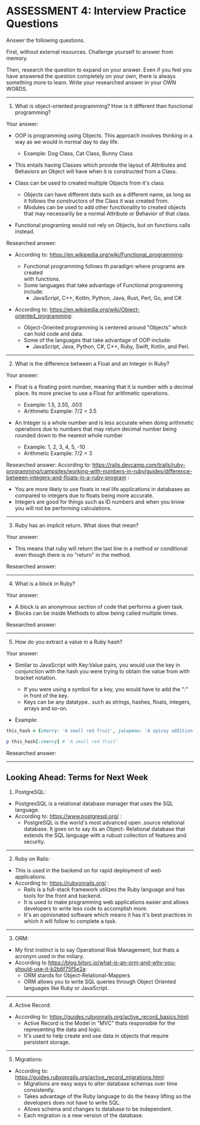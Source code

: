 # ASSESSMENT 4: Interview Practice Questions

Answer the following questions.

First, without external resources. Challenge yourself to answer from memory.

Then, research the question to expand on your answer. Even if you feel you have 
answered the question completely on your own, there is always something more to 
learn. Write your researched answer in your OWN WORDS.

---
<!-- ----------------------------------------------------------------------- -->
1. What is object-oriented programming? How is it different than functional 
programming?

Your answer:
* OOP is programming using Objects. This approach involves thinking in a way as 
we would in normal day to day life.
  * Example: Dog Class, Cat Class, Bunny Class 
* This entails having Classes which provide the layout of Attributes and 
Behaviors an Object will have when it is constructed from a Class.
* Class can be used to created multiple Objects from it's class
  * Objects can have different data such as a different name, as long as it
  follows the constructors of the Class it was created from. 
  * Modules can be used to add other functionality to created objects that may 
  necessarily be a normal Attribute or Behavior of that class.

* Functional programing would not rely on Objects, but on functions calls 
instead.

Researched answer:
* According to: https://en.wikipedia.org/wiki/Functional_programming:
  * Functional programming follows th paradigm where programs are created     
  with functions. 
  * Some languages that take advantage of Functional programming include:
    * JavaScript, C++, Kotlin, Python, Java, Rust, Perl, Go, and C#. 

* According to: https://en.wikipedia.org/wiki/Object-oriented_programming:
  * Object-Oriented programming is centered around "Objects" which can hold code
  and data.
  * Some of the languages that take advantage of OOP include:
    * JavaScript, Java, Python, C#, C++, Ruby, Swift, Kotlin, and Perl.


---
<!-- ----------------------------------------------------------------------- -->
2. What is the difference between a Float and an Integer in Ruby?

Your answer:
* Float is a floating point number, meaning that it is number with a decimal 
place. Its more precise to use a Float for arithmetic operations.
  * Example: 1.5, 3.55, .003
  * Arithmetic Example: 7/2 = 3.5

* An Integer is a whole number and is less accurate when doing arithmetic 
operations due to numbers that may return decimal number being rounded down to 
the nearest whole number
  * Example: 1, 2, 3, 4, 5, -10
  * Arithmetic Example: 7/2 = 3 

Researched answer:
According to: https://rails.devcamp.com/trails/ruby-programming/campsites/working-with-numbers-in-ruby/guides/difference-between-integers-and-floats-in-a-ruby-program :
* You are more likely to use floats in real life applications in databases as 
compared to integers due to floats being more accurate.
* Integers are good for things such as ID numbers and when you know you will not
be performing calculations. 
---
<!-- ----------------------------------------------------------------------- -->
3. Ruby has an implicit return. What does that mean?

Your answer:
* This means that ruby will return the last line in a method or conditional even 
though there is no "return" in the method.

Researched answer:

---
<!-- ----------------------------------------------------------------------- -->
4. What is a block in Ruby?

Your answer:
* A block is an anonymous section of code that performs a given task.
* Blocks can be inside Methods to allow being called multiple times.

Researched answer:

---
<!-- ----------------------------------------------------------------------- -->
5. How do you extract a value in a Ruby hash?

Your answer:
* Similar to JavaScript with Key:Value pairs, you would use the key in 
conjunction with the hash you were trying to obtain the value from with 
bracket
notation.
  * If you were using a symbol for a key, you would have to add the ":" in front 
of the key. 
  * Keys can be any datatype.. such as strings, hashes, floats, integers, arrays 
  and so-on.

* Example: 
```ruby 
this_hash = {cherry: 'A small red fruit', jalapeno: 'A spicey addition to any dish'}

p this_hash[:cherry] # 'A small red fruit'
```
Researched answer:

---
<!-- ----------------------------------------------------------------------- -->
## Looking Ahead: Terms for Next Week

1. PostgreSQL:
* PostgresSQL is a relational database manager that uses the SQL language. 
* According to: https://www.postgresql.org/ :
  * PostgreSQL is the world's most advanced open .source relational database. It 
goes on to say its an Object- Relational database that extends the SQL language
with a rubust collection of features and security.   
---

2. Ruby on Rails:
* This is used in the backend on for rapid deployment of web applications.
* According to: https://rubyonrails.org/ :
  * Rails is a full-stack framework utilizes the Ruby language and has tools for
   the front and backend.
  * It is used to make programming web applications easier and allows developers
  to write less code to accomplish more.
  * It's an opinionated software which means it has it's best practices in which
  it will follow to complete a task.
--- 

3. ORM: 
* My first instinct is to say Operational Risk Management, but thats a 
acronym used in the miliary.
* According to https://blog.bitsrc.io/what-is-an-orm-and-why-you-should-use-it-b2b6f75f5e2a:
  * ORM stands for Object-Relational-Mappers 
  * ORM allows you to write SQL queries through Object Oriented languages like 
  Ruby or JavaScript.
---  

4. Active Record:
* According to: https://guides.rubyonrails.org/active_record_basics.html:
  * Active Record is the Model in "MVC" thats responsible for the representing the data and logic. 
  * It's used to help create and use data in objects that require persistent
  storage.
---

5. Migrations:
* According to: https://guides.rubyonrails.org/active_record_migrations.html:
  * Migrations are easy ways to alter database schemas over time consistently. 
  * Takes advantage of the Ruby language to do the heavy lifting so the developers
  does not have to write SQL.
  * Allows schema and changes to database to be independent.
  * Each migration is a new version of the database.
